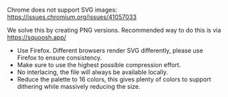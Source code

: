 Chrome does not support SVG images: https://issues.chromium.org/issues/41057033

We solve this by creating PNG versions. Recommended way to do this is via https://squoosh.app/

- Use Firefox. Different browsers render SVG differently, please use Firefox to ensure consistency.
- Make sure to use the highest possible compression effort.
- No interlacing, the file will always be available locally.
- Reduce the palette to 16 colors, this gives plenty of colors to support dithering while massively reducing the size.
